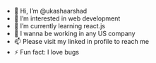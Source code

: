 - 👋 Hi, I’m @ukashaarshad
- 👀 I’m interested in web development
- 🌱 I’m currently learning react.js
- 💞️ I wanna be working in any US company
- 📫 Please visit my linked in profile to reach me
- ⚡ Fun fact: I love bugs

<!---
ukashaarshad/ukashaarshad is a ✨ special ✨ repository because its `README.md` (this file) appears on your GitHub profile.
You can click the Preview link to take a look at your changes.
--->
